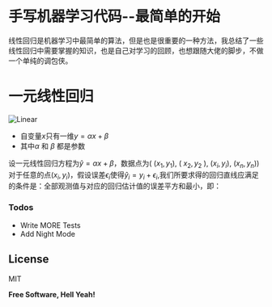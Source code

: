 
# 手写机器学习代码--最简单的开始

线性回归是机器学习中最简单的算法，但是也是很重要的一种方法，我总结了一些线性回归中需要掌握的知识，也是自己对学习的回顾，也想跟随大佬的脚步，不做一个单纯的调包侠。


# 一元线性回归

![Linear](https://imgconvert.csdnimg.cn/aHR0cHM6Ly9waWMzLnpoaW1nLmNvbS92Mi01MWM2MTlhNzE3OWMwN2UzOGI2MGVlOGE3YTBjZDYzMF8xMjAweDUwMC5qcGc?x-oss-process=image/format,png)
  - 自变量$x$只有一维$y = \alpha x + \beta$
  - 其中$\alpha$ 和 $\beta$ 都是参数 



设一元线性回归方程为$\hat{y} = \alpha x+\beta$，数据点为(  ($x_1,y_1$), ( $x_2,y_2$ ), ($x_i,y_i$), ($x_n,y_n$))对于任意的点($x_i,y_i$)，假设误差$\epsilon_i$使得$\hat{y}_i = y_i + \epsilon_i$,我们所要求得的回归直线应满足的条件是：全部观测值与对应的回归估计值的误差平方和最小，即：





### Todos

 - Write MORE Tests
 - Add Night Mode

License
----

MIT


**Free Software, Hell Yeah!**

[//]: # (These are reference links used in the body of this note and get stripped out when the markdown processor does its job. There is no need to format nicely because it shouldn't be seen. Thanks SO - http://stackoverflow.com/questions/4823468/store-comments-in-markdown-syntax)


   [dill]: <https://github.com/joemccann/dillinger>
   [git-repo-url]: <https://github.com/joemccann/dillinger.git>
   [john gruber]: <http://daringfireball.net>
   [df1]: <http://daringfireball.net/projects/markdown/>
   [markdown-it]: <https://github.com/markdown-it/markdown-it>
   [Ace Editor]: <http://ace.ajax.org>
   [node.js]: <http://nodejs.org>
   [Twitter Bootstrap]: <http://twitter.github.com/bootstrap/>
   [jQuery]: <http://jquery.com>
   [@tjholowaychuk]: <http://twitter.com/tjholowaychuk>
   [express]: <http://expressjs.com>
   [AngularJS]: <http://angularjs.org>
   [Gulp]: <http://gulpjs.com>

   [PlDb]: <https://github.com/joemccann/dillinger/tree/master/plugins/dropbox/README.md>
   [PlGh]: <https://github.com/joemccann/dillinger/tree/master/plugins/github/README.md>
   [PlGd]: <https://github.com/joemccann/dillinger/tree/master/plugins/googledrive/README.md>
   [PlOd]: <https://github.com/joemccann/dillinger/tree/master/plugins/onedrive/README.md>
   [PlMe]: <https://github.com/joemccann/dillinger/tree/master/plugins/medium/README.md>
   [PlGa]: <https://github.com/RahulHP/dillinger/blob/master/plugins/googleanalytics/README.md>
